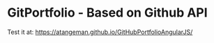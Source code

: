 # GitPortfolio - Based on Github API
 
 Test it at: https://atangeman.github.io/GitHubPortfolioAngularJS/
